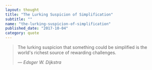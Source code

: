 ```yaml
---
layout: thought
title: "The Lurking Suspicion of Simplification"
subtitle: ""
name: "the-lurking-suspicion-of-simplification"
published_date: "2017-10-04"
category: quote
---
```


> The lurking suspicion that something could be simplified is the world's
> richest source of rewarding challenges.
>
> &mdash; <cite>Edsger W. Dijkstra</cite>
>

